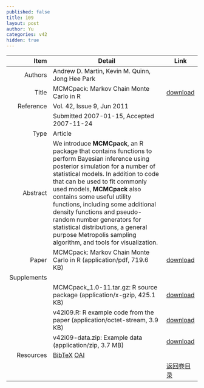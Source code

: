 ```yaml
---
published: false
title: i09
layout: post
author: Yu
categories: v42
hidden: true
---
```


| Item | Detail | Link |
|---:|---|---|
| Authors | Andrew D. Martin, Kevin M. Quinn, Jong Hee Park| |
| Title |MCMCpack: Markov Chain Monte Carlo in R | [download](http://www.jstatsoft.org/v42/i09/paper) |
| Reference |Vol. 42, Issue 9, Jun 2011 | |
| | Submitted 2007-01-15, Accepted 2007-11-24| | 
| Type | Article| |
| Abstract | We introduce <b>MCMCpack</b>, an R package that contains functions to perform Bayesian inference using posterior simulation for a number of statistical models. In addition to code that can be used to fit commonly used models, <b>MCMCpack</b> also contains some useful utility functions, including some additional density functions and pseudo-random number generators for statistical distributions, a general purpose Metropolis sampling algorithm, and tools for visualization.| |
| Paper | MCMCpack: Markov Chain Monte Carlo in R  (application/pdf, 719.6 KB)| [download](http://www.jstatsoft.org/v42/i09/paper) |
| Supplements | | |
| |MCMCpack_1.0-11.tar.gz: R source package  (application/x-gzip, 425.1 KB)|  [download](http://www.jstatsoft.org/v42/i09/supp/1) |
| |v42i09.R: R example code from the paper  (application/octet-stream, 3.9 KB)|  [download](http://www.jstatsoft.org/v42/i09/supp/2) |
| |v42i09-data.zip: Example data  (application/zip, 3.7 MB)|  [download](http://www.jstatsoft.org/v42/i09/supp/3) |
| Resources | [BibTeX](http://www.jstatsoft.org/v42/i09/bibtex) [OAI](http://www.jstatsoft.org/oai?verb=GetRecord&identifier=oai.jstatsoft/v42/i09&prefix=oai_dc)| |
| |  | [返回卷目录]({{site.baseurl}}/volume/v42.html) |